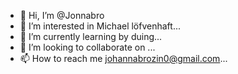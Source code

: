 - 👋 Hi, I’m @Jonnabro
- 👀 I’m interested in Michael löfvenhaft...
- 🌱 I’m currently learning by duing...
- 💞️ I’m looking to collaborate on ...
- 📫 How to reach me johannabrozin0@gmail.com...

<!---
Jonnabro/Jonnabro is a ✨ special ✨ repository because its `README.md` (this file) appears on your GitHub profile.
You can click the Preview link to take a look at your changes.
--->
